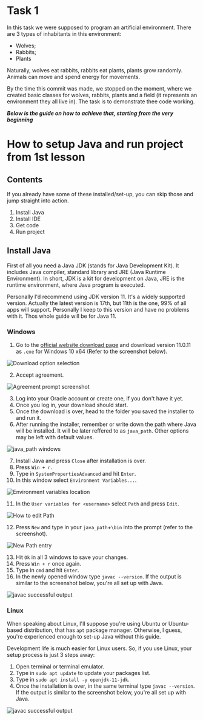 # Task 1
In this task we were supposed to program an artificial environment. There are 3 types of inhabitants in this environment:
- Wolves;
- Rabbits;
- Plants

Naturally, wolves eat rabbits, rabbits eat plants, plants grow randomly. Animals can move and spend energy for movements.

By the time this commit was made, we stopped on the moment, where we created basic classes for wolves, rabbits, plants and a field (it represents an environment they all live in). The task is to demonstrate thee code working.

***Below is the guide on how to achieve that, starting from the very beginning***


# How to setup Java and run project from 1st lesson
## Contents
If you already have some of these installed/set-up, you can skip those and jump straight into action.
1. Install Java
2. Install IDE
3. Get code
4. Run project

## Install Java
First of all you need a Java JDK (stands for Java Development Kit). It includes Java compiler, standard library and JRE (Java Runtime Environment). In short, JDK is a kit for development on Java, JRE is the runtime environment, where Java program is executed.

Personally I'd recommend using JDK version 11. It's a widely supported version. Actually the latest version is 17th, but 11th is the one, 99% of all apps will support. Personally I keep to this version and have no problems with it. Thos whole guide will be for Java 11.

### Windows
1. Go to the [official website download page](https://www.oracle.com/java/technologies/javase/jdk11-archive-downloads.html) and download version 11.0.11 as `.exe` for Windows 10 x64 (Refer to the screenshot below).

![Download option selection](./res/java_download_page_windows.png)

2. Accept agreement.

![Agreement prompt screenshot](./res/java_download_page_agreement_windows.png)

3. Log into your Oracle account or create one, if you don't have it yet.
4. Once you log in, your download should start.
5. Once the download is over, head to the folder you saved the installer to and run it.
6. After running the installer, remember or write down the path where Java will be installed. It will be later reffered to as `java_path`. Other options may be left with default values.

![java_path windows](./res/java_path_windows.png)

7. Install Java and press `Close` after installation is over.
8. Press `Win + r`.
9. Type in `SystemPropertiesAdvanced` and hit `Enter`.
10. In this window select `Environment Variables...`.

![Environment variables location](./res/env_vars_opener_windows.png)

11. In the `User variables for <username>` select `Path` and press `Edit`.

![How to edit Path](./res/path_env_var_windows.png)

12. Press `New` and type in your `java_path`+`\bin` into the prompt (refer to the screenshot).

![New Path entry](./res/new_path_entry_windows.png)

13. Hit `Ok` in all 3 windows to save your changes.
14. Press `Win + r` once again.
15. Type in `cmd` and hit `Enter`.
16. In the newly opened window type `javac --version`. If the output is similar to the screenshot below, you're all set up with Java.

![javac successful output](./res/javac_output_windows.png)

### Linux
When speaking about Linux, I'll suppose you're using Ubuntu or Ubuntu-based distribution, that has `apt` package manager. Otherwise, I guess, you're experienced enough to set-up Java without this guide.

Development life is much easier for Linux users. So, if you use Linux, your setup process is just 3 steps away:
1. Open terminal or terminal emulator.
2. Type in `sudo apt update` to update your packages list.
3. Type in `sudo apt install -y openjdk-11-jdk`.
4. Once the installation is over, in the same terminal type `javac --version`. If the output is similar to the screenshot below, you're all set up with Java.

![javac successful output](./res/javac_output_linux.png)